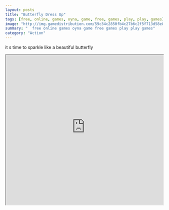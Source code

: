 ```yaml
---
layout: posts
title: "Butterfly Dress Up"
tags: [free, online, games, oyna, game, free, games, play, play, games]
image: "http://img.gamedistribution.com/59c34c2850fb4c27b6c2f5f713d58e81.jpg"
summary: "  free online games oyna game free games play play games"
category: "Action"
---
```


it s time to sparkle like a beautiful butterfly

<iframe width="100%" height="480px;" src="http://flash.gamedistribution.com?game=59c34c2850fb4c27b6c2f5f713d58e81"></iframe>